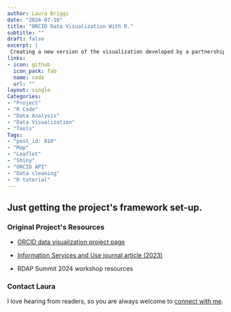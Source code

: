 ```yaml
---
author: Laura Briggs
date: "2024-07-10"
title: "ORCID Data Visualization With R."
subtitle: ""
draft: false
excerpt: |
 Creating a new version of the visualization developed by a partnership between the ORCID US Community and Drexel University, originally created with R and Tableau, now using R, Leaflet, and Shiny. This interactive map showcases collaborations among university researchers, highlighting connections both within their home institution and internationally.
links:
- icon: github
  icon_pack: fab
  name: code
  url: ""
layout: single
Categories:
- "Project"
- "R Code"
- "Data Analysis"
- "Data Visualization"
- "Tools"
Tags:
- "post_id: 010"
- "Map"
- "Leaflet"
- "Shiny"
- "ORCID API"
- "Data cleaning"
- "R tutorial"
---
```


## Just getting the project's framework set-up. 

### Original Project's Resources

- [ORCID data visualization project page](https://orcidus.lyrasis.org/data-visualization/)

- [Information Services and Use journal article (2023)](https://content.iospress.com/articles/information-services-and-use/isu230218)

- RDAP Summit 2024 workshop resources

### Contact Laura

I love hearing from readers, so you are always welcome to [connect with me](/contact).